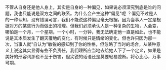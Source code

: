 
<BlogInfo id="1219" title="莫以己之心揣测他人" author="小格" pv=0 read_times=0 pre_cost_time=16 category="杂谈" tag_list="[]" create_time="2022.10.08 22:34:31.182776" update_time="2022.10.08 22:34:31" />

不管从自身还是他人身上，其实是自身的一种偏见，如果说必须深究到底是谁的问题，我也只能说是双方之间的联系。为什么会产生这种"偏见"呢
？偏见不过是人的一种认知，没有错误可言，我们不能说这种偏见毫无根据，因为当事人一定是根据对方的某些行为而做出的推理。但我们必须承认人是一种复杂的生物，人会变，哪怕是一个月，一个星期，一个小时，一分钟，我无法确定他一直是如此，也不能说是其本质发生了翻天覆地的变化，有时候只是情绪的变化，但也许只因为那一次，当事人就"自认为"敏锐的感知到了你的性格，但忽略了当时的场合，从某种意义上说这其实显得有些不负责任，我们理所应当地去给她人下了一个定义，如果是美好的形容词那也不至于伤害，但尖锐的话语还是莫要轻易臆断。将心比心，万事可期。


